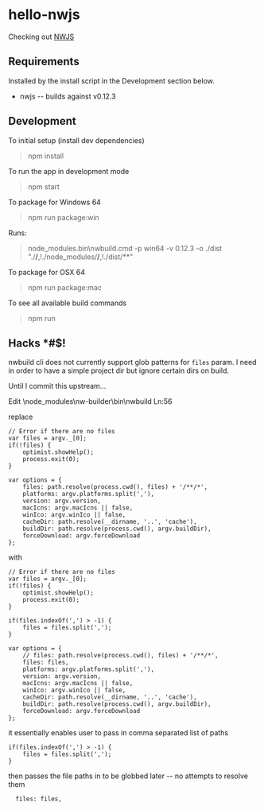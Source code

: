 # hello-nwjs

Checking out [NWJS](http://nwjs.io/)

## Requirements

Installed by the install script in the Development section below.

* nwjs -- builds against v0.12.3


## Development

To initial setup (install dev dependencies)

> npm install

To run the app in development mode

> npm start

To package for Windows 64

> npm run package:win

Runs:

> node_modules\.bin\nwbuild.cmd -p win64 -v 0.12.3 -o ./dist "./**/**,!./node_modules/**/**,!./dist/**"

To package for OSX 64

> npm run package:mac

To see all available build commands

> npm run



## Hacks *#$!

nwbuild cli does not currently support glob patterns for `files` param. I need in order to have a simple project dir but ignore certain dirs on build.

Until I commit this upstream...

Edit
\node_modules\nw-builder\bin\nwbuild Ln:56

replace

```
// Error if there are no files
var files = argv._[0];
if(!files) {
    optimist.showHelp();
    process.exit(0);
}

var options = {
    files: path.resolve(process.cwd(), files) + '/**/*',
    platforms: argv.platforms.split(','),
    version: argv.version,
    macIcns: argv.macIcns || false,
    winIco: argv.winIco || false,
    cacheDir: path.resolve(__dirname, '..', 'cache'),
    buildDir: path.resolve(process.cwd(), argv.buildDir),
    forceDownload: argv.forceDownload
};
```

with

```
// Error if there are no files
var files = argv._[0];
if(!files) {
    optimist.showHelp();
    process.exit(0);
}

if(files.indexOf(',') > -1) {
    files = files.split(',');
}

var options = {
    // files: path.resolve(process.cwd(), files) + '/**/*',
    files: files,
    platforms: argv.platforms.split(','),
    version: argv.version,
    macIcns: argv.macIcns || false,
    winIco: argv.winIco || false,
    cacheDir: path.resolve(__dirname, '..', 'cache'),
    buildDir: path.resolve(process.cwd(), argv.buildDir),
    forceDownload: argv.forceDownload
};
```

it essentially enables user to pass in comma separated list of paths

```
if(files.indexOf(',') > -1) {
    files = files.split(',');
}
```

then passes the file paths in to be globbed later -- no attempts to resolve them

```
  files: files,
```